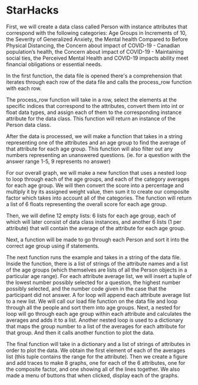 # StarHacks
First, we will create a data class called Person with instance attributes that correspond with the following categories: Age Groups in Increments of 10, the Severity of Generalized Anxiety, the Mental health Compared to Before Physical Distancing, the Concern about impact of COVID-19 - Canadian population’s health, the Concern about impact of COVID-19 - Maintaining social ties, the Perceived Mental Health and COVID-19 impacts ability meet financial obligations or essential needs. 


In the first function, the data file is opened there's a comprehension that iterates through each row of the data file and calls the process_row function with each row.


The process_row function will take in a row, select the elements at the specific indices that correspond to the attributes, convert them into int or float data types, and assign each of them to the corresponding instance attribute for the data class. This function will return an instance of the Person data class.


After the data is processed, we will make a function that takes in a string representing one of the attributes and an age group to find the average of that attribute for each age group. This function will also filter out any numbers representing an unanswered questions. (ie. for a question with the answer range 1-5, 9 represents no answer)


For our overall graph, we will make a new function that uses a nested loop to loop through each of the age groups, and each of the category averages for each age group. We will then convert the score into a percentage and multiply it by its assigned weight value, then sum it to create our composite factor which takes into account all of the categories. The function will return a list of 6 floats representing the overall score for each age group.


Then, we will define 12 empty lists: 6 lists for each age group, each of which will later consist of data class instances, and another 6 lists (1 per attribute) that will contain the average of the attribute for each age group.


Next, a function will be made to go through each Person and sort it into the correct age group using if statements.


The next function runs the example and takes in a string of the data file. Inside the function, there is a list of strings of the attribute names and a list of the age groups (which themselves are lists of all the Person objects in a particular age range). For each attribute average list, we will insert a tuple of the lowest number possibly selected for a question, the highest number possibly selected, and the number code given in the case that the participant did not answer. A for loop will append each attribute average list to a new list. We will call our load file function on the data file and loop through all the people and sort them into age groups. Next, a nested for loop will go through each age group within each attribute and calculates the averages and adds it to a list. Another nested loop is used to a dictionary that maps the group number to a list of the averages for each attribute for that group. And then it calls another function to plot the data.


The final function will take in a dictionary and a list of strings of attributes in order to plot the data. We obtain the first element of each of the averages list (this tuple contains the range for the attribute). Then we create a figure and add traces to make 8 graphs, one for each of the 6 attributes, one for the composite factor, and one showing all of the lines together. We also made a menu of buttons that when clicked, display each of the graphs.
